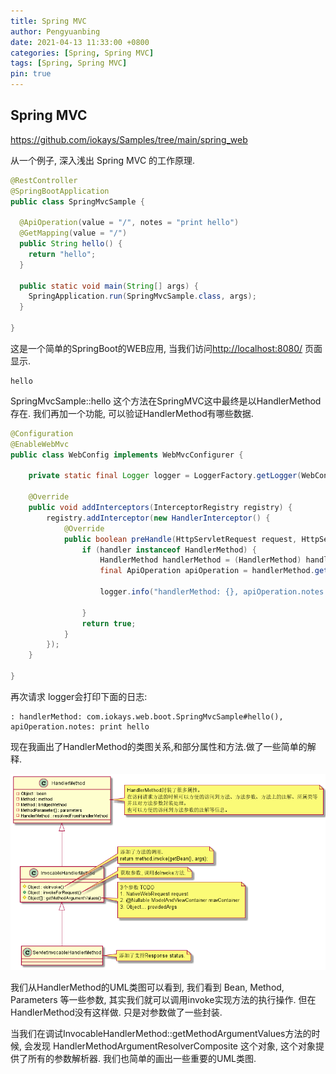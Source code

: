 ```yaml
---
title: Spring MVC
author: Pengyuanbing
date: 2021-04-13 11:33:00 +0800
categories: [Spring, Spring MVC]
tags: [Spring, Spring MVC]
pin: true
---
```


## Spring MVC

<https://github.com/iokays/Samples/tree/main/spring_web>

从一个例子, 深入浅出 Spring MVC 的工作原理.


```java
@RestController
@SpringBootApplication
public class SpringMvcSample {

  @ApiOperation(value = "/", notes = "print hello")
  @GetMapping(value = "/")
  public String hello() {
    return "hello";
  }

  public static void main(String[] args) {
    SpringApplication.run(SpringMvcSample.class, args);
  }

}
```

这是一个简单的SpringBoot的WEB应用, 当我们访问<http://localhost:8080/> 页面显示.

```console
hello
```

SpringMvcSample::hello 这个方法在SpringMVC这中最终是以HandlerMethod存在. 我们再加一个功能, 可以验证HandlerMethod有哪些数据.


```java
@Configuration
@EnableWebMvc
public class WebConfig implements WebMvcConfigurer {

    private static final Logger logger = LoggerFactory.getLogger(WebConfig.class);

    @Override
    public void addInterceptors(InterceptorRegistry registry) {
        registry.addInterceptor(new HandlerInterceptor() {
            @Override
            public boolean preHandle(HttpServletRequest request, HttpServletResponse response, Object handler) throws Exception {
                if (handler instanceof HandlerMethod) {
                    HandlerMethod handlerMethod = (HandlerMethod) handler;
                    final ApiOperation apiOperation = handlerMethod.getMethodAnnotation(ApiOperation.class);

                    logger.info("handlerMethod: {}, apiOperation.notes: {}", handler, apiOperation.notes());

                }
                return true;
            }
        });
    }

}

```

再次请求 logger会打印下面的日志:

```console
: handlerMethod: com.iokays.web.boot.SpringMvcSample#hello(), apiOperation.notes: print hello
```

现在我画出了HandlerMethod的类图关系,和部分属性和方法.做了一些简单的解释.

![img_1.png](/assets/img/spring_mvc/handler_method.png)

我们从HandlerMethod的UML类图可以看到, 我们看到 Bean, Method, Parameters 等一些参数, 其实我们就可以调用invoke实现方法的执行操作. 但在HandlerMethod没有这样做.
只是对参数做了一些封装.

当我们在调试InvocableHandlerMethod::getMethodArgumentValues方法的时候, 会发现 HandlerMethodArgumentResolverComposite 这个对象, 这个对象提供了所有的参数解析器.
我们也简单的画出一些重要的UML类图.







